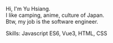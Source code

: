 Hi, I'm Yu Hsiang.  
I like camping, anime, culture of Japan.  
Btw, my job is the software engineer.  

Skills: Javascript ES6, Vue3, HTML, CSS
